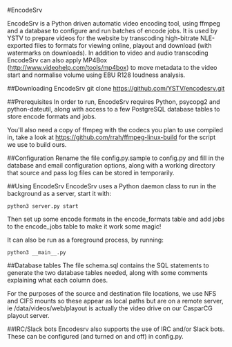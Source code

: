 #EncodeSrv

EncodeSrv is a Python driven automatic video encoding tool, using ffmpeg and a database to configure and run batches of encode jobs. It is used by YSTV to prepare videos for the website by transcoding high-bitrate NLE-exported files to formats for viewing online, playout and download (with watermarks on downloads). In addition to video and audio transcoding EncodeSrv can also apply MP4Box (http://www.videohelp.com/tools/mp4box) to move metadata to the video start and normalise volume using EBU R128 loudness analysis.

##Downloading EncodeSrv
    git clone https://github.com/YSTV/encodesrv.git

##Prerequisites
In order to run, EncodeSrv requires Python, psycopg2 and python-dateutil, along with access to a few PostgreSQL database tables to store encode formats and jobs.

You'll also need a copy of ffmpeg with the codecs you plan to use compiled in, take a look at https://github.com/rrah/ffmpeg-linux-build for the script we use to build ours.

##Configuration
Rename the file config.py.sample to config.py and fill in the database and email configuration options, along with a working directory that source and pass log files can be stored in temporarily.

##Using EncodeSrv
EncodeSrv uses a Python daemon class to run in the background as a server, start it with:

    python3 server.py start

Then set up some encode formats in the encode_formats table and add jobs to the encode_jobs table to make it work some magic!

It can also be run as a foreground process, by running:

	python3 __main__.py

##Database tables
The file schema.sql contains the SQL statements to generate the two database tables needed, along with some comments explaining what each column does.

For the purposes of the source and destination file locations, we use NFS and CIFS mounts so these appear as local paths but are on a remote server, ie /data/videos/web/playout is actually the video drive on our CasparCG playout server.

##IRC/Slack bots
Encodesrv also supports the use of IRC and/or Slack bots. These can be configured (and turned on and off) in config.py.